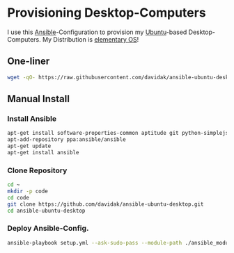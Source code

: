 Provisioning Desktop-Computers
==============================

I use this [Ansible](https://www.ansible.com/)-Configuration to provision my [Ubuntu](https://www.ubuntu.com/)-based Desktop-Computers. My Distribution is [elementary OS](https://elementary.io/)!

One-liner
---------

```bash
wget -qO- https://raw.githubusercontent.com/davidak/ansible-ubuntu-desktop/master/run.sh | bash
```

Manual Install
--------------

### Install Ansible

```bash
apt-get install software-properties-common aptitude git python-simplejson
apt-add-repository ppa:ansible/ansible
apt-get update
apt-get install ansible
```

### Clone Repository

```bash
cd ~
mkdir -p code
cd code
git clone https://github.com/davidak/ansible-ubuntu-desktop.git
cd ansible-ubuntu-desktop
```

### Deploy Ansible-Config.

```bash
ansible-playbook setup.yml --ask-sudo-pass --module-path ./ansible_modules --limit "$(hostname)"
```
